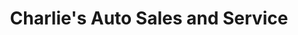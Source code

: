 ---
title: "Charlie's Auto Sales and Service"
url: /willimantic/charlies-auto-sales-and-service/
shop: car repair
---